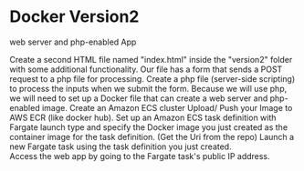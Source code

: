 # Docker Version2
web server and php-enabled App



Create a second HTML file named "index.html" inside the "version2" folder with some additional functionality. Our file has a form that sends a POST request to a php file for processing.
Create a php file (server-side scripting) to process the inputs when we submit the form. Because we will use php, we will need to set up a Docker file that can create a web server and php-enabled image.
Create an Amazon ECS cluster 
Upload/ Push your Image to AWS ECR (like docker hub). 
Set up an Amazon ECS task definition with Fargate launch type and specify the Docker image you just created as the container image for the task definition. (Get the Uri from the repo) 
Launch a new Fargate task using the task definition you just created.  
Access the web app by going to the Fargate task's public IP address. 
